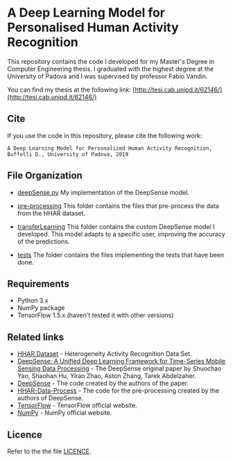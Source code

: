 # A Deep Learning Model for Personalised Human Activity Recognition

This repository contains the code I developed for my Master's Degree in Computer Engineering thesis. I graduated with the highest degree at the University of Padova and I was supervised by professor Fabio Vandin. 

You can find my thesis at the following link: [http://tesi.cab.unipd.it/62146/](http://tesi.cab.unipd.it/62146/)

## Cite

If you use the code in this repository, please cite the following work:

```A Deep Learning Model for Personalized Human Activity Recognition, Buffelli D., University of Padova, 2019```

## File Organization

* [deepSense.py](deepSense.py)
My implementation of the DeepSense model.

* [pre-processing](pre-processing)
This folder contains the files that pre-process the data from the HHAR dataset.

* [transferLearning](transferLearning)
This folder contains the custom DeepSense model I developed. This model adapts to a specific user, improving the accuracy of the predictions.

* [tests](tests)
The folder contains the files implementing the tests that have been done.

## Requirements

* Python 3.x
* NumPy package
* TensorFlow 1.5.x (haven't tested it with other versions)

## Related links

* [HHAR Dataset](https://archive.ics.uci.edu/ml/datasets/Heterogeneity+Activity+Recognition) - Heterogeneity Activity Recognition Data Set.
* [DeepSense: A Unified Deep Learning Framework for Time-Series Mobile Sensing Data Processing](https://arxiv.org/abs/1611.01942) - The DeepSense original paper by Shuochao Yao, Shaohan Hu, Yiran Zhao, Aston Zhang, Tarek Abdelzaher.
* [DeepSense](https://github.com/yscacaca/DeepSense) - The code created by the authors of the paper.
* [HHAR-Data-Process](https://github.com/yscacaca/HHAR-Data-Process) - The code for the pre-processing created by the authors of DeepSense.
* [TensorFlow](https://www.tensorflow.org/) - TensorFlow official website.
* [NumPy](http://www.numpy.org) - NumPy official website.

## Licence
Refer to the the file [LICENCE](LICENCE).
